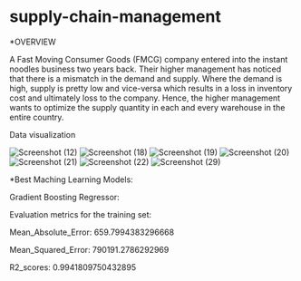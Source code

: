 # supply-chain-management
*OVERVIEW

A Fast Moving Consumer Goods (FMCG) company entered into the instant noodles business two
years back. Their higher management has noticed that there is a mismatch in the demand and
supply. Where the demand is high, supply is pretty low and vice-versa which results in a loss in
inventory cost and ultimately loss to the company. Hence, the higher management wants to
optimize the supply quantity in each and every warehouse in the entire country.

Data visualization

![Screenshot (12)](https://github.com/SOORAJ-DSML/supply-chain-management/assets/133573084/dc6522a1-c813-4aa1-b758-f05dfc3d2c24)
![Screenshot (18)](https://github.com/SOORAJ-DSML/supply-chain-management/assets/133573084/f2ea5c8f-f9e1-4b85-a5de-170c51c68f39)
![Screenshot (19)](https://github.com/SOORAJ-DSML/supply-chain-management/assets/133573084/1d084644-6db8-4aaa-94c0-ff0acff7f37e)
![Screenshot (20)](https://github.com/SOORAJ-DSML/supply-chain-management/assets/133573084/0467eb72-f262-4343-bf05-088641131e1d)
![Screenshot (21)](https://github.com/SOORAJ-DSML/supply-chain-management/assets/133573084/e6a748f4-261f-41c3-9acc-b39729b9153c)
![Screenshot (22)](https://github.com/SOORAJ-DSML/supply-chain-management/assets/133573084/ec4f6c46-87be-442b-950f-7aafae3106a6)
![Screenshot (29)](https://github.com/SOORAJ-DSML/supply-chain-management/assets/133573084/0eb56fbb-393c-4238-a556-afaa09ceffc6)


*Best Maching Learning Models:

Gradient Boosting Regressor:

Evaluation metrics for the training set:

Mean_Absolute_Error: 659.7994383296668

Mean_Squared_Error: 790191.2786292969

R2_scores: 0.9941809750432895

